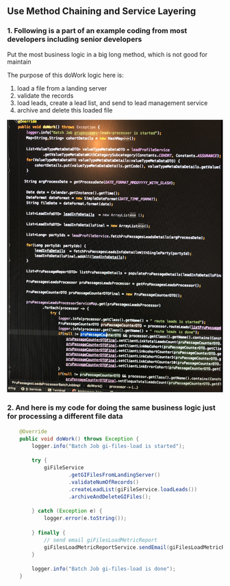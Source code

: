 ## Use Method Chaining and Service Layering

### 1. Following is a part of an example coding from most developers including senior developers
Put the most business logic in a big long method, which is not good for maintain

The purpose of this doWork logic here is:
1. load a file from a landing server
2. validate the records
3. load leads, create a lead list, and send to lead management service
4. archive and delete this loaded file

![](../resources/images/CommonCodingForProcessingFileData.png)

### 2. And here is my code for doing the same business logic just for processing a different file data

```Java
    @Override
    public void doWork() throws Exception {
        logger.info("Batch Job gi-files-load is started");

        try {
            giFileService
                    .getGIFilesFromLandingServer()
                    .validateNumOfRecords()
                    .createLeadList(giFileService.loadLeads())
                    .archiveAndDeleteGIFiles();

        } catch (Exception e) {
            logger.error(e.toString());

        } finally {
            // send email giFilesLoadMetricReport
            giFilesLoadMetricReportService.sendEmail(giFilesLoadMetricReport);
        }

        logger.info("Batch Job gi-files-load is done");
    }
```